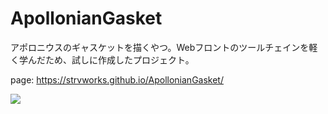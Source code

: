 # ApollonianGasket
アポロニウスのギャスケットを描くやつ。Webフロントのツールチェインを軽く学んだため、試しに作成したプロジェクト。

page: https://strvworks.github.io/ApollonianGasket/

![](https://raw.githubusercontent.com/strvworks/ApollonianGasket/master/sample_image.jpg)
